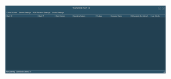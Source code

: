 ![Screenshot](https://raw.githubusercontent.com/Cryakl/Ultimate-RAT-Collection/refs/heads/main/WarzoneRat/WARZONE%20RAT%201.2/Screenshot.png)
